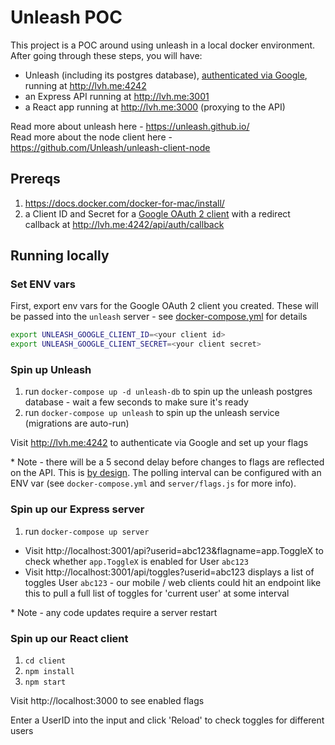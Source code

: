 # Unleash POC

This project is a POC around using unleash in a local docker environment. After
going through these steps, you will have:

- Unleash (including its postgres database), [authenticated via Google](https://unleash.github.io/docs/securing_unleash), running at http://lvh.me:4242
- an Express API running at http://lvh.me:3001
- a React app running at http://lvh.me:3000 (proxying to the API)

Read more about unleash here - https://unleash.github.io/  
Read more about the node client here - https://github.com/Unleash/unleash-client-node

## Prereqs

1. https://docs.docker.com/docker-for-mac/install/
1. a Client ID and Secret for a [Google OAuth 2 client](https://developers.google.com/identity/protocols/oauth2) with a redirect callback at http://lvh.me:4242/api/auth/callback

## Running locally

### Set ENV vars

First, export env vars for the Google OAuth 2 client you created. These will be
passed into the `unleash` server - see
[docker-compose.yml](/docker-compose.yml) for details

```bash
export UNLEASH_GOOGLE_CLIENT_ID=<your client id>
export UNLEASH_GOOGLE_CLIENT_SECRET=<your client secret>
```

### Spin up Unleash

1. run `docker-compose up -d unleash-db` to spin up the unleash postgres
   database - wait a few seconds to make sure it's ready
1. run `docker-compose up unleash` to spin up the unleash service (migrations
   are auto-run)

Visit http://lvh.me:4242 to authenticate via Google and set up your flags

\* Note - there will be a 5 second delay before changes to flags are reflected
on the API. This is [by
design](https://www.unleash-hosted.com/articles/our-unique-architecture). The
polling interval can be configured with an ENV var (see `docker-compose.yml`
and `server/flags.js` for more info).

### Spin up our Express server

1. run `docker-compose up server`

- Visit http://localhost:3001/api?userid=abc123&flagname=app.ToggleX to check
  whether `app.ToggleX` is enabled for User `abc123`
- Visit http://localhost:3001/api/toggles?userid=abc123 displays a list of
  toggles User `abc123` - our mobile / web clients could hit an endpoint like
  this to pull a full list of toggles for 'current user' at some interval

\* Note - any code updates require a server restart

### Spin up our React client

1. `cd client`
1. `npm install`
1. `npm start`

Visit http://localhost:3000 to see enabled flags

Enter a UserID into the input and click 'Reload' to check toggles for different
users
